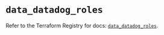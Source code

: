 # `data_datadog_roles`

Refer to the Terraform Registry for docs: [`data_datadog_roles`](https://registry.terraform.io/providers/datadog/datadog/3.48.0/docs/data-sources/roles).

